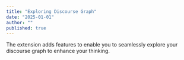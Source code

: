 ```yaml
---
title: "Exploring Discourse Graph"
date: "2025-01-01"
author: ""
published: true
---
```


The extension adds features to enable you to seamlessly explore your discourse graph to enhance your thinking.

